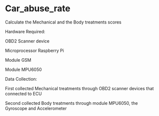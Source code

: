 # Car_abuse_rate

Calculate the Mechanical and the Body treatments scores

Hardware Required:

OBD2 Scanner device

Microprocessor Raspberry Pi

Module GSM

Module MPU6050

Data Collection:

First collected Mechanical treatments through OBD2 scanner devices that connected to ECU

Second collected Body treatments through module MPU6050, the Gyroscope and Accelerometer

